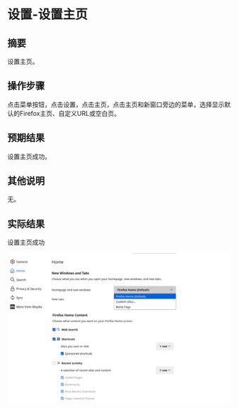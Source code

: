 # 设置-设置主页

## 摘要

设置主页。

## 操作步骤

点击菜单按钮，点击设置，点击主页，点击主页和新窗口旁边的菜单，选择显示默认的Firefox主页、自定义URL或空白页。

## 预期结果

设置主页成功。

## 其他说明

无。

## 实际结果

设置主页成功

![alt text](image-55.png)

